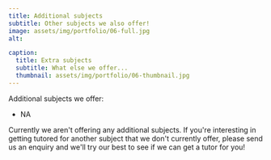 ```yaml
---
title: Additional subjects
subtitle: Other subjects we also offer!
image: assets/img/portfolio/06-full.jpg
alt: 

caption:
  title: Extra subjects
  subtitle: What else we offer...
  thumbnail: assets/img/portfolio/06-thumbnail.jpg
---
```

Additional subjects we offer:
- NA

Currently we aren't offering any additional subjects.
If you're interesting in getting tutored for another subject that we don't currently offer, please send us an enquiry and we'll try our best to see if we can get a tutor for you!